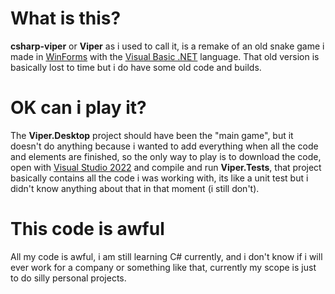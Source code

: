 # What is this?

**csharp-viper** or **Viper** as i used to call it, is a remake of an old snake game i made in [WinForms](https://learn.microsoft.com/en-us/dotnet/desktop/winforms/overview/?view=netdesktop-9.0) with the [Visual Basic .NET](https://es.wikipedia.org/wiki/Visual_Basic_.NET) language. That old version is basically lost to time but i do have some old code and builds.

# OK can i play it?
The **Viper.Desktop** project should have been the "main game", but it doesn't do anything because i wanted to add everything when all the code and elements are finished, so the only way to play is to download the code, open with [Visual Studio 2022](https://visualstudio.microsoft.com/vs/) and compile and run **Viper.Tests**, that project basically contains all the code i was working with, its like a unit test but i didn't know anything about that in that moment (i still don't).

# This code is awful
All my code is awful, i am still learning C# currently, and i don't know if i will ever work for a company or something like that, currently my scope is just to do silly personal projects.
